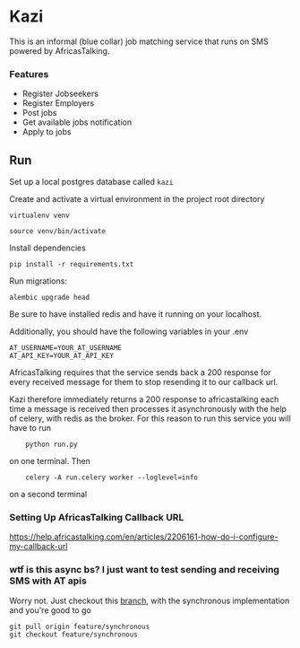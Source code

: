 # Kazi

This is an informal (blue collar) job matching service that runs on SMS
powered by AfricasTalking.

### Features

- Register Jobseekers
- Register Employers
- Post jobs
- Get available jobs notification
- Apply to jobs

## Run

Set up a local postgres database called `kazi`

Create and activate a virtual environment in the project root directory

```commandline
virtualenv venv

source venv/bin/activate
```

Install dependencies

```commandline
pip install -r requirements.txt
```

Run migrations:

```commandline
alembic upgrade head
```

Be sure to have installed redis and have it running on your localhost.

Additionally, you should have the following variables in your .env

```
AT_USERNAME=YOUR_AT_USERNAME
AT_API_KEY=YOUR_AT_API_KEY

```

AfricasTalking requires that the service sends back a 200 response for
every received message for them to stop resending it to our callback url.

Kazi therefore immediately returns a 200 response to africastalking each
time a message is received then processes it asynchronously with the help of
celery, with redis as the broker.
For this reason to run this service you will have to run

```commandline
    python run.py
```

on one terminal.
Then

```commandline
    celery -A run.celery worker --loglevel=info
```

on a second terminal

### Setting Up AfricasTalking Callback URL

https://help.africastalking.com/en/articles/2206161-how-do-i-configure-my-callback-url

### wtf is this async bs? I just want to test sending and receiving SMS with AT apis

Worry not. Just checkout this
[branch](https://github.com/owuor91/kazi/tree/feature/synchronous),
with the synchronous implementation and you're good to go

```commandline
git pull origin feature/synchronous
git checkout feature/synchronous
```
